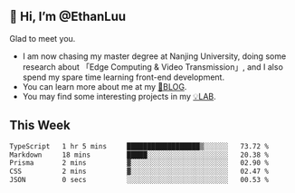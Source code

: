 ## 👋 Hi, I’m @EthanLuu

Glad to meet you.

- I am now chasing my master degree at Nanjing University, doing some research about 「Edge Computing & Video Transmission」, and I also spend my spare time learning front-end development.
- You can learn more about me at my [📝BLOG](https://blog.ethanloo.cn).
- You may find some interesting projects in my [💡LAB](https://lab.ethanloo.cn).

## This Week
<!--START_SECTION:waka-->

```txt
TypeScript   1 hr 5 mins     ██████████████████▒░░░░░░   73.72 %
Markdown     18 mins         █████░░░░░░░░░░░░░░░░░░░░   20.38 %
Prisma       2 mins          ▓░░░░░░░░░░░░░░░░░░░░░░░░   02.90 %
CSS          2 mins          ▓░░░░░░░░░░░░░░░░░░░░░░░░   02.47 %
JSON         0 secs          ░░░░░░░░░░░░░░░░░░░░░░░░░   00.53 %
```

<!--END_SECTION:waka-->
